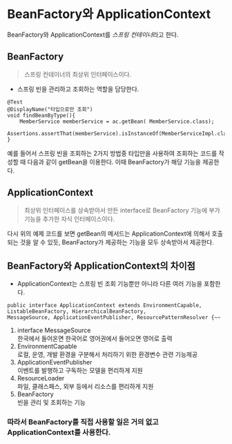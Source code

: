 # BeanFactory와 ApplicationContext

BeanFactory와 ApplicationContext를 *스프링 컨테이너*라고 한다.

## BeanFactory

> 스프링 컨테이너의 최상위 인터페이스이다.

- 스프링 빈을 관리하고 조회하는 역할을 담당한다.
```
@Test
@DisplayName("타입으로만 조회")
void findBeanByType(){
    MemberService memberService = ac.getBean( MemberService.class);
    Assertions.assertThat(memberService).isInstanceOf(MemberServiceImpl.class);
}
```
예를 들어서 스프링 빈을 조회하는 2가지 방법중 타입만을 사용하여 조회하는 코드를 작성할 때 다음과 같이 getBean을 이용한다. 이때 BeanFactory가 해당 기능을 제공한다.
<br>

## ApplicationContext

> 최상위 인터페이스를 상속받아서 만든 interface로 BeanFactory 기능에 부가 기능을 추가한 자식 인터페이스이다.

다시 위의 예제 코드를 보면 getBean의 메서드는 ApplicationContext에 의해서 호출되는 것을 알 수 있듯, BeanFactory가 제공하는 기능을 모두 상속받아서 제공한다.<br>

## BeanFactory와 ApplicationContext의 차이점

- ApplicationContext는 스프링 빈 조회 기능뿐만 아니라 다른 여러 기능을 포함한다.

```
public interface ApplicationContext extends EnvironmentCapable,         ListableBeanFactory, HierarchicalBeanFactory,
MessageSource, ApplicationEventPublisher, ResourcePatternResolver {~~
```

1. interface MessageSource<br>
한국에서 들어온면 한국어로 영어권에서 들어오면 영어로 출력
2. EnvironmentCapable<br>
로컬, 운영, 개발 환경을 구분해서 처리하기 위한 환경변수 관련 기능제공
3. ApplicationEventPublisher<br>
이벤트를 발행하고 구독하는 모델을 편리하게 지원
4. ResourceLoader<br>
파일, 클래스패스, 외부 등에서 리소스를 편리하게 지원
5. BeanFactory<br>
빈을 관리 및 조회하는 기능

### 따라서 BeanFactory를 직접 사용할 일은 거의 없고 ApplicationContext를 사용한다.
